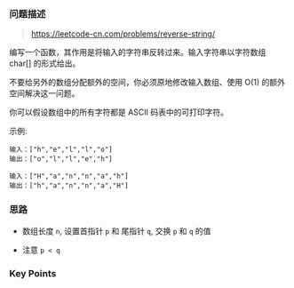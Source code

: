 ### 问题描述

> https://leetcode-cn.com/problems/reverse-string/

编写一个函数，其作用是将输入的字符串反转过来。输入字符串以字符数组 char[] 的形式给出。

不要给另外的数组分配额外的空间，你必须原地修改输入数组、使用 O(1) 的额外空间解决这一问题。

你可以假设数组中的所有字符都是 ASCII 码表中的可打印字符。

示例:

```
输入：["h","e","l","l","o"]
输出：["o","l","l","e","h"]

输入：["H","a","n","n","a","h"]
输出：["h","a","n","n","a","H"]
```

### 思路

* 数组长度 `n`, 设置首指针 `p` 和 尾指针 `q`, 交换 `p` 和 `q` 的值

* 注意 `p < q`

### Key Points